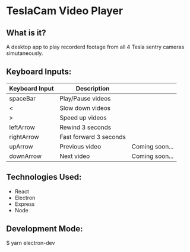 # TeslaCam Video Player

## What is it?
A desktop app to play recorderd footage from all 4 Tesla sentry cameras simutaneously.

## Keyboard Inputs:
| Keyboard Input | Description            |                |
|----------------|------------------------|----------------|
| spaceBar       | Play/Pause videos      |                |
| <              | Slow down videos       |                |
| >              | Speed up videos        |                |
| leftArrow      | Rewind 3 seconds       |                |
| rightArrow     | Fast forward 3 seconds |                |
| upArrow        | Previous video         | Coming soon... |
| downArrow      | Next video             | Coming soon... |

## Technologies Used:
- React
- Electron
- Express
- Node


## Development Mode:
$ yarn electron-dev